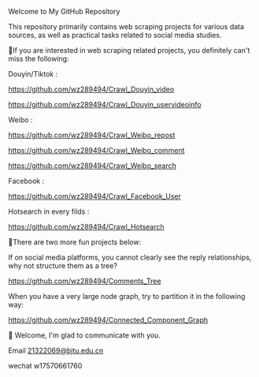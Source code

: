 Welcome to My GitHub Repository

This repository primarily contains web scraping projects for various data sources, as well as practical tasks related to social media studies.


🤔If you are interested in web scraping related projects, you definitely can't miss the following:

Douyin/Tiktok : 

https://github.com/wz289494/Crawl_Douyin_video

https://github.com/wz289494/Crawl_Douyin_uservideoinfo

Weibo : 

https://github.com/wz289494/Crawl_Weibo_repost

https://github.com/wz289494/Crawl_Weibo_comment

https://github.com/wz289494/Crawl_Weibo_search

Facebook : 

https://github.com/wz289494/Crawl_Facebook_User

Hotsearch in every filds : 

https://github.com/wz289494/Crawl_Hotsearch


🤔There are two more fun projects below:

If on social media platforms, you cannot clearly see the reply relationships, why not structure them as a tree?

https://github.com/wz289494/Comments_Tree

When you have a very large node graph, try to partition it in the following way:

https://github.com/wz289494/Connected_Component_Graph


📧 Welcome, I'm glad to communicate with you. 

Email 21322069@bjtu.edu.cn

wechat w17570661760

